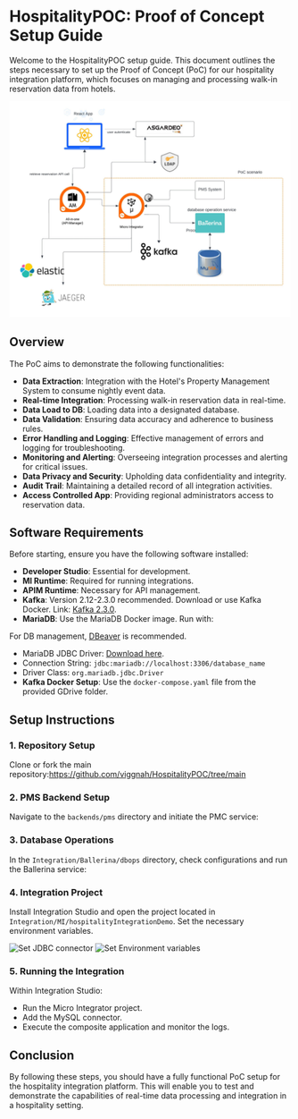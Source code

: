 # HospitalityPOC: Proof of Concept Setup Guide

Welcome to the HospitalityPOC setup guide. This document outlines the steps necessary to set up the Proof of Concept (PoC) for our hospitality integration platform, which focuses on managing and processing walk-in reservation data from hotels.

![PoC Overview](./images/PoC-overview.jpeg)


## Overview

The PoC aims to demonstrate the following functionalities:

- **Data Extraction**: Integration with the Hotel's Property Management System to consume nightly event data.
- **Real-time Integration**: Processing walk-in reservation data in real-time.
- **Data Load to DB**: Loading data into a designated database.
- **Data Validation**: Ensuring data accuracy and adherence to business rules.
- **Error Handling and Logging**: Effective management of errors and logging for troubleshooting.
- **Monitoring and Alerting**: Overseeing integration processes and alerting for critical issues.
- **Data Privacy and Security**: Upholding data confidentiality and integrity.
- **Audit Trail**: Maintaining a detailed record of all integration activities.
- **Access Controlled App**: Providing regional administrators access to reservation data.

## Software Requirements

Before starting, ensure you have the following software installed:

- **Developer Studio**: Essential for development.
- **MI Runtime**: Required for running integrations.
- **APIM Runtime**: Necessary for API management.
- **Kafka**: Version 2.12-2.3.0 recommended. Download or use Kafka Docker. Link: [Kafka 2.3.0](https://archive.apache.org/dist/kafka/2.3.0/kafka_2.12-2.3.0.tgz).
- **MariaDB**: Use the MariaDB Docker image. Run with: 

For DB management, [DBeaver](https://dbeaver.io/) is recommended.
- MariaDB JDBC Driver: [Download here](https://mariadb.com/kb/en/installing-mariadb-connectorj/).
- Connection String: `jdbc:mariadb://localhost:3306/database_name`
- Driver Class: `org.mariadb.jdbc.Driver`
- **Kafka Docker Setup**: Use the `docker-compose.yaml` file from the provided GDrive folder.

## Setup Instructions

### 1. Repository Setup
Clone or fork the main repository:https://github.com/viggnah/HospitalityPOC/tree/main

### 2. PMS Backend Setup
Navigate to the `backends/pms` directory and initiate the PMC service:


### 3. Database Operations
In the `Integration/Ballerina/dbops` directory, check configurations and run the Ballerina service:


### 4. Integration Project
Install Integration Studio and open the project located in `Integration/MI/hospitalityIntegrationDemo`. Set the necessary environment variables.

![Set JDBC connector](./images/image-1)
![Set Environment variables](./images/image-2)

### 5. Running the Integration
Within Integration Studio:
- Run the Micro Integrator project.
- Add the MySQL connector.
- Execute the composite application and monitor the logs.

## Conclusion

By following these steps, you should have a fully functional PoC setup for the hospitality integration platform. This will enable you to test and demonstrate the capabilities of real-time data processing and integration in a hospitality setting.
